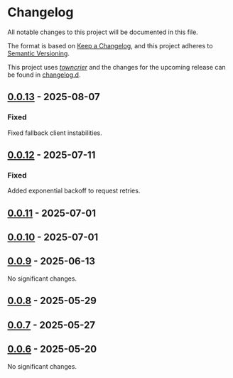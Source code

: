 # Changelog
All notable changes to this project will be documented in this file.

The format is based on [Keep a Changelog](https://keepachangelog.com/en/1.0.0/),
and this project adheres to [Semantic Versioning](https://semver.org/spec/v2.0.0.html).

This project uses [*towncrier*](https://towncrier.readthedocs.io/) and the changes for the
upcoming release can be found in [changelog.d](changelog.d).

<!-- towncrier release notes start -->

## [0.0.13](https://github.com/backend-developers-ltd/compute-horde-sdk/releases/tag/v0.0.13) - 2025-08-07


### Fixed

Fixed fallback client instabilities.


## [0.0.12](https://github.com/backend-developers-ltd/compute-horde-sdk/releases/tag/v0.0.12) - 2025-07-11

### Fixed

Added exponential backoff to request retries.

## [0.0.11](https://github.com/backend-developers-ltd/compute-horde-sdk/releases/tag/v0.0.11) - 2025-07-01

## [0.0.10](https://github.com/backend-developers-ltd/compute-horde-sdk/releases/tag/v0.0.10) - 2025-07-01

## [0.0.9](https://github.com/backend-developers-ltd/compute-horde-sdk/releases/tag/v0.0.9) - 2025-06-13


No significant changes.


## [0.0.8](https://github.com/backend-developers-ltd/compute-horde-sdk/releases/tag/v0.0.8) - 2025-05-29

## [0.0.7](https://github.com/backend-developers-ltd/compute-horde-sdk/releases/tag/v0.0.7) - 2025-05-27

## [0.0.6](https://github.com/backend-developers-ltd/compute-horde-sdk/releases/tag/v0.0.6) - 2025-05-20


No significant changes.
